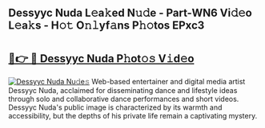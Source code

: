 ## Dessyyc Nuda L𝚎a𝚔ed N𝚞𝚍e - Part-WN6 Vi𝚍𝚎o L𝚎a𝚔s - H𝚘𝚝 O𝚗𝚕yf𝚊ns P𝚑𝚘tos EPxc3

# <h2><a href="http://kf3z0xg.oniu.top/?m=Dessyyc+Nuda">🔗👉 🔴 Dessyyc Nuda P𝚑ot𝚘𝚜 V𝚒d𝚎o</a></h2>

[![Dessyyc Nuda Nu𝚍e𝚜](https://i.imgur.com/0qMVB7G.gif)](http://kf3z0xg.oniu.top/?m=Dessyyc+Nuda)
Web-based entertainer and digital media artist Dessyyc Nuda, acclaimed for disseminating dance and lifestyle ideas through solo and collaborative dance performances and short videos. Dessyyc Nuda's public image is characterized by its warmth and accessibility, but the depths of his private life remain a captivating mystery.  
